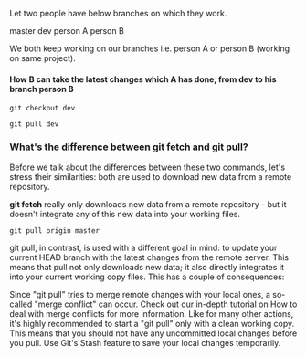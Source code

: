 Let two people have below branches on which they work.

master
dev
person A
person B

We both keep working on our branches i.e. person A or person B (working on same project). 

#### How B can take the latest changes which A has done, from dev to his branch person B

```
git checkout dev

git pull dev
```

### What's the difference between git fetch and git pull?

Before we talk about the differences between these two commands, let's stress their similarities: both are used to download new data from a remote repository.

**git fetch** really only downloads new data from a remote repository - but it doesn't integrate any of this new data into your working files. 

`git pull origin master`

git pull, in contrast, is used with a different goal in mind: to update your current HEAD branch with the latest changes from the remote server. This means that pull not only downloads new data; it also directly integrates it into your current working copy files. This has a couple of consequences:

Since "git pull" tries to merge remote changes with your local ones, a so-called "merge conflict" can occur. Check out our in-depth tutorial on How to deal with merge conflicts for more information.
Like for many other actions, it's highly recommended to start a "git pull" only with a clean working copy. This means that you should not have any uncommitted local changes before you pull. Use Git's Stash feature to save your local changes temporarily.